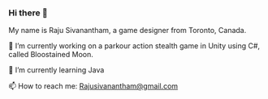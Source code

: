 ### Hi there 👋

My name is Raju Sivanantham, a game designer from Toronto, Canada. 

🔭 I’m currently working on a parkour action stealth game in Unity using C#, called Bloostained Moon.

🌱 I’m currently learning Java

📫 How to reach me: Rajusivanantham@gmail.com 

<!--
**Rajus0906/Rajus0906** is a ✨ _special_ ✨ repository because its `README.md` (this file) appears on your GitHub profile.

Here are some ideas to get you started:

- 🔭 I’m currently working on ...
- 🌱 I’m currently learning ...
- 👯 I’m looking to collaborate on ...
- 🤔 I’m looking for help with ...
- 💬 Ask me about ...
- 📫 How to reach me: ...
- 😄 Pronouns: ...
- ⚡ Fun fact: ...
-->
